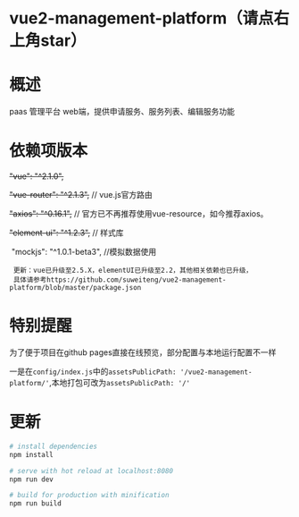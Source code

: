 # vue2-management-platform（请点右上角star）


# 概述
paas 管理平台 web端，提供申请服务、服务列表、编辑服务功能
# 依赖项版本


~~"vue": "^2.1.0",~~

~~"vue-router": "^2.1.3",~~ // vue.js官方路由
    
~~"axios": "^0.16.1",~~   // 官方已不再推荐使用vue-resource，如今推荐axios。

~~"element-ui": "^1.2.3",~~ // 样式库

  "mockjs": "^1.0.1-beta3", //模拟数据使用
     
     更新：vue已升级至2.5.X，elementUI已升级至2.2，其他相关依赖也已升级，
     具体请参考https://github.com/suweiteng/vue2-management-platform/blob/master/package.json
     
    
    
# 特别提醒
 为了便于项目在github pages直接在线预览，部分配置与本地运行配置不一样
 
 一是在`config/index.js`中的`assetsPublicPath: '/vue2-management-platform/'`,本地打包可改为`assetsPublicPath: '/'`
 
 
# 更新

``` bash
# install dependencies
npm install

# serve with hot reload at localhost:8080
npm run dev

# build for production with minification
npm run build
```
